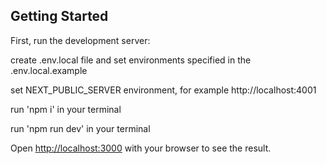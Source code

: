 ## Getting Started

First, run the development server:

create .env.local file and set environments specified in the .env.local.example

set NEXT_PUBLIC_SERVER environment, for example http://localhost:4001

run 'npm i' in your terminal

run 'npm run dev' in your terminal

Open [http://localhost:3000](http://localhost:3000) with your browser to see the result.
